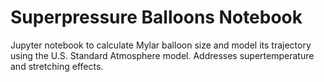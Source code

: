 # Superpressure Balloons Notebook

Jupyter notebook to calculate Mylar balloon size and model its trajectory using the U.S. Standard Atmosphere model. Addresses supertemperature and stretching effects.
